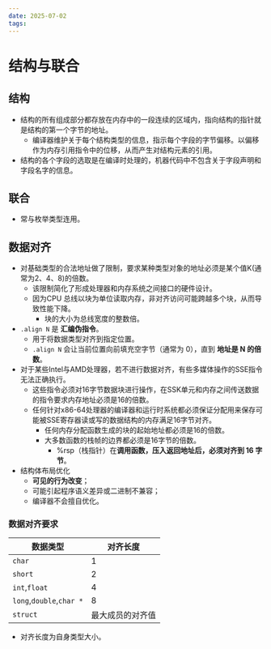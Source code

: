 ```yaml
---
date: 2025-07-02
tags:
---
```

# 结构与联合
## 结构
- 结构的所有组成部分都存放在内存中的一段连续的区域内，指向结构的指针就是结构的第一个字节的地址。
	- 编译器维护关于每个结构类型的信息，指示每个字段的字节偏移。以偏移作为内存引用指令中的位移，从而产生对结构元素的引用。
- 结构的各个字段的选取是在编译时处理的，机器代码中不包含关于字段声明和字段名字的信息。
## 联合
- 常与枚举类型连用。
## 数据对齐
- 对基础类型的合法地址做了限制，要求某种类型对象的地址必须是某个值K(通常为2、4、8)的倍数。
	- 该限制简化了形成处理器和内存系统之间接口的硬件设计。
	- 因为CPU 总线以块为单位读取内存，非对齐访问可能跨越多个块，从而导致性能下降。
		- 块的大小为总线宽度的整数倍。
- `.align N` 是 **汇编伪指令**。
	- 用于将数据类型对齐到指定位置。
	- `.align N` 会让当前位置向前填充空字节（通常为 0），直到 **地址是 N 的倍数**。
- 对于某些Intel与AMD处理器，若不进行数据对齐，有些多媒体操作的SSE指令无法正确执行。
	- 这些指令必须对16字节数据块进行操作，在SSK单元和内存之间传送数据的指令要求内存地址必须是16的倍数。
	- 任何针对x86-64处理器的编译器和运行时系统都必须保证分配用来保存可能被SSE寄存器读或写的数据结构的内存满足16字节对齐。
		- 任何内存分配函数生成的块的起始地址都必须是16的倍数。
		- 大多数函数的栈帧的边界都必须是16字节的倍数。
			- %rsp（栈指针）在**调用函数，压入返回地址后，必须对齐到 16 字节**。
- 结构体布局优化
	- **可见的行为改变**；
	- 可能引起程序语义差异或二进制不兼容；
	- 编译器不会擅自优化。
### 数据对齐要求
| 数据类型                     | 对齐长度     |
| ------------------------ | -------- |
| `char`                   | 1        |
| `short`                  | 2        |
| `int`,`float`            | 4        |
| `long`,`double`,`char *` | 8        |
| `struct`                 | 最大成员的对齐值 |
- 对齐长度为自身类型大小。